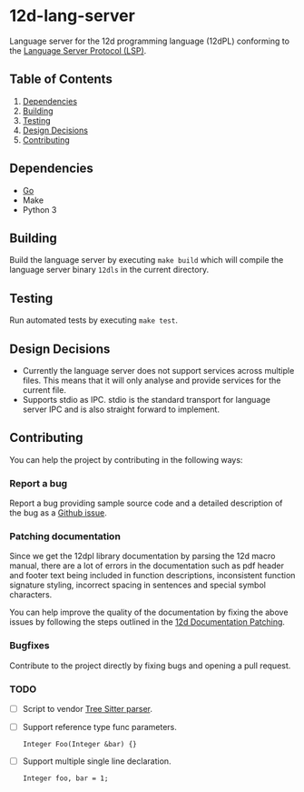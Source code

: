 # 12d-lang-server

Language server for the 12d programming language (12dPL) conforming to the
[Language Server Protocol (LSP)](https://microsoft.github.io/language-server-protocol/specifications/lsp/3.17/specification/).

## Table of Contents

1. [Dependencies](#dependencies)
2. [Building](#building)
3. [Testing](#testing)
4. [Design Decisions](#design-decisions)
5. [Contributing](#contributing)

## Dependencies

- [Go](https://go.dev/)
- Make
- Python 3

## Building

Build the language server by executing `make build` which will compile the
language server binary `12dls` in the current directory.

## Testing

Run automated tests by executing `make test`.

## Design Decisions

- Currently the language server does not support services across multiple files.
  This means that it will only analyse and provide services for the current file.
- Supports stdio as IPC. stdio is the standard transport for language server IPC
  and is also straight forward to implement.

## Contributing

You can help the project by contributing in the following ways:

### Report a bug

Report a bug providing sample source code and a detailed description of the bug
as a [Github issue](https://github.com/kelly-lin/12d-lang-server/issues).

### Patching documentation

Since we get the 12dpl library documentation by parsing the 12d macro manual,
there are a lot of errors in the documentation such as pdf header and footer
text being included in function descriptions, inconsistent function signature
styling, incorrect spacing in sentences and special symbol characters.

You can help improve the quality of the documentation by fixing the above issues
by following the steps outlined in the [12d Documentation
Patching](./doc/4dm/README.md).

### Bugfixes

Contribute to the project directly by fixing bugs and opening a pull request.

### TODO

- [ ] Script to vendor [Tree Sitter parser](https://github.com/kelly-lin/tree-sitter-12dpl).

- [ ] Support reference type func parameters.

  ```12dpl
  Integer Foo(Integer &bar) {}
  ```

- [ ] Support multiple single line declaration.

  ```12dpl
  Integer foo, bar = 1;
  ```
